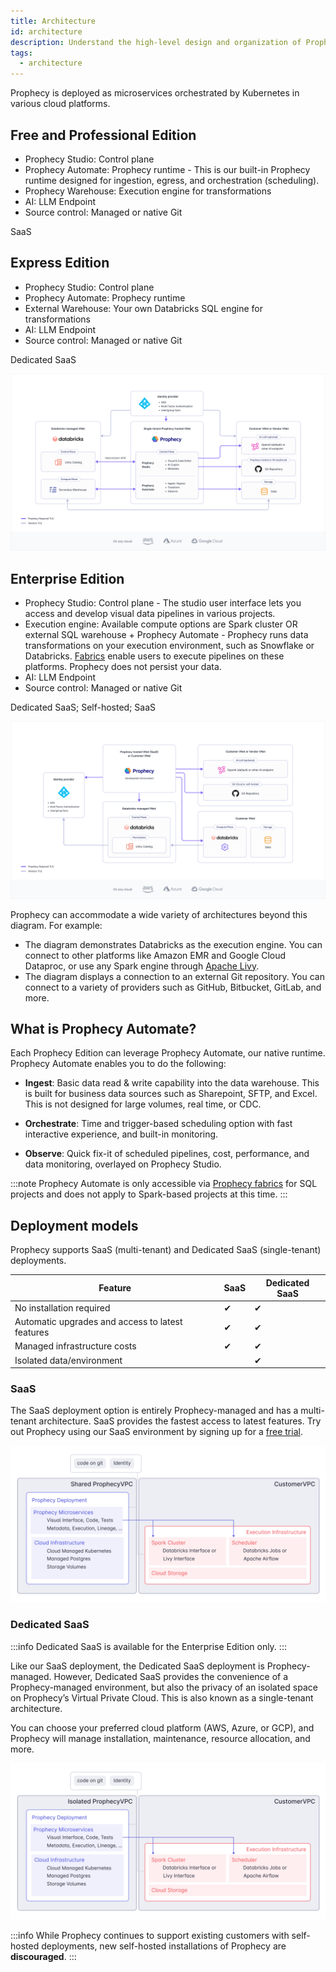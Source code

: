 ```yaml
---
title: Architecture
id: architecture
description: Understand the high-level design and organization of Prophecy
tags:
  - architecture
---
```


Prophecy is deployed as microservices orchestrated by Kubernetes in various cloud platforms.

## Free and Professional Edition

- Prophecy Studio: Control plane
- Prophecy Automate: Prophecy runtime - This is our built-in Prophecy runtime designed for ingestion, egress, and orchestration (scheduling).
- Prophecy Warehouse: Execution engine for transformations
- AI: LLM Endpoint
- Source control: Managed or native Git

SaaS

## Express Edition

- Prophecy Studio: Control plane
- Prophecy Automate: Prophecy runtime
- External Warehouse: Your own Databricks SQL engine for transformations
- AI: LLM Endpoint
- Source control: Managed or native Git

Dedicated SaaS

![Express edition architecture diagram](img/arch-prophecy-sql.png)

## Enterprise Edition

- Prophecy Studio: Control plane - The studio user interface lets you access and develop visual data pipelines in various projects.
- Execution engine: Available compute options are Spark cluster OR external SQL warehouse + Prophecy Automate - Prophecy runs data transformations on your execution environment, such as Snowflake or Databricks. [Fabrics](docs/getting-started/concepts/fabrics.md) enable users to execute pipelines on these platforms. Prophecy does not persist your data.
- AI: LLM Endpoint
- Source control: Managed or native Git

Dedicated SaaS; Self-hosted; SaaS

![Prophecy for Engineers](img/arch-prophecy-spark.png)

Prophecy can accommodate a wide variety of architectures beyond this diagram. For example:

- The diagram demonstrates Databricks as the execution engine. You can connect to other platforms like Amazon EMR and Google Cloud Dataproc, or use any Spark engine through [Apache Livy](https://livy.apache.org/).
- The diagram displays a connection to an external Git repository. You can connect to a variety of providers such as GitHub, Bitbucket, GitLab, and more.

## What is Prophecy Automate?

Each Prophecy Edition can leverage Prophecy Automate, our native runtime. Prophecy Automate enables you to do the following:

- **Ingest**: Basic data read & write capability into the data warehouse. This is built for business data sources such as Sharepoint, SFTP, and Excel. This is not designed for large volumes, real time, or CDC.

- **Orchestrate**: Time and trigger-based scheduling option with fast interactive experience, and built-in monitoring.

- **Observe**: Quick fix-it of scheduled pipelines, cost, performance, and data monitoring, overlayed on Prophecy Studio.

:::note
Prophecy Automate is only accessible via [Prophecy fabrics](/core/prophecy-fabrics/) for SQL projects and does not apply to Spark-based projects at this time.
:::

## Deployment models

Prophecy supports SaaS (multi-tenant) and Dedicated SaaS (single-tenant) deployments.

| Feature                                          | SaaS | Dedicated SaaS |
| ------------------------------------------------ | ---- | -------------- |
| No installation required                         | ✔    | ✔              |
| Automatic upgrades and access to latest features | ✔    | ✔              |
| Managed infrastructure costs                     | ✔    | ✔              |
| Isolated data/environment                        |      | ✔              |

### SaaS

The SaaS deployment option is entirely Prophecy-managed and has a multi-tenant architecture. SaaS provides the fastest access to latest features. Try out Prophecy using our SaaS environment by signing up for a [free trial](https://app.prophecy.io/metadata/auth/signup).

![SaaS VPC Architecture](img/arch_separate_vpc.png)

### Dedicated SaaS

:::info
Dedicated SaaS is available for the Enterprise Edition only.
:::

Like our SaaS deployment, the Dedicated SaaS deployment is Prophecy-managed. However, Dedicated SaaS provides the convenience of a Prophecy-managed environment, but also the privacy of an isolated space on Prophecy’s Virtual Private Cloud. This is also known as a single-tenant architecture.

You can choose your preferred cloud platform (AWS, Azure, or GCP), and Prophecy will manage installation, maintenance, resource allocation, and more.

![Dedicated SaaS VPC Architecture](img/arch_dedicated_vpc.png)

:::info
While Prophecy continues to support existing customers with self-hosted deployments, new self-hosted installations of Prophecy are **discouraged**.
:::
